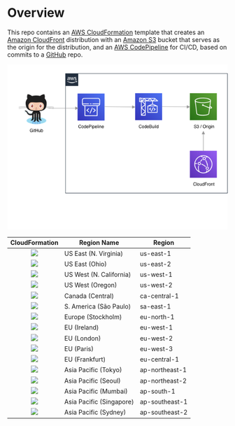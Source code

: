 # Overview

This repo contains an [AWS CloudFormation](https://aws.amazon.com/cloudformation/) template that creates an [Amazon CloudFront](https://aws.amazon.com/cloudfront/) distribution with an [Amazon S3](https://aws.amazon.com/s3/) bucket that serves as the origin for the distribution, and an [AWS CodePipeline](https://aws.amazon.com/codepipeline/) for CI/CD, based on commits to a [GitHub](https://github.com) repo.

![diagram](images/diagram.png)

| CloudFormation | Region Name | Region
:---: | ------------ | -------------
[<img src="https://s3.amazonaws.com/cloudformation-examples/cloudformation-launch-stack.png" width="150"> ][us-east-1-cloudfront] | US East (N. Virginia) | us-east-1 |
[<img src="https://s3.amazonaws.com/cloudformation-examples/cloudformation-launch-stack.png" width="150"> ][us-east-2-cloudfront] | US East (Ohio) | us-east-2 |
[<img src="https://s3.amazonaws.com/cloudformation-examples/cloudformation-launch-stack.png" width="150"> ][us-west-1-cloudfront] | US West (N. California) | us-west-1 |
[<img src="https://s3.amazonaws.com/cloudformation-examples/cloudformation-launch-stack.png" width="150"> ][us-west-2-cloudfront] | US West (Oregon) | us-west-2 |
[<img src="https://s3.amazonaws.com/cloudformation-examples/cloudformation-launch-stack.png" width="150"> ][ca-central-1-cloudfront] | Canada (Central) | ca-central-1 |
[<img src="https://s3.amazonaws.com/cloudformation-examples/cloudformation-launch-stack.png" width="150"> ][sa-east-1-cloudfront] | S. America (São Paulo) | sa-east-1 |
[<img src="https://s3.amazonaws.com/cloudformation-examples/cloudformation-launch-stack.png" width="150"> ][eu-north-1-cloudfront] | Europe (Stockholm) | eu-north-1 |
[<img src="https://s3.amazonaws.com/cloudformation-examples/cloudformation-launch-stack.png" width="150"> ][eu-west-1-cloudfront] | EU (Ireland) | eu-west-1 |
[<img src="https://s3.amazonaws.com/cloudformation-examples/cloudformation-launch-stack.png" width="150"> ][eu-west-2-cloudfront] | EU (London) | eu-west-2 |
[<img src="https://s3.amazonaws.com/cloudformation-examples/cloudformation-launch-stack.png" width="150"> ][eu-west-3-cloudfront] | EU (Paris) | eu-west-3 |
[<img src="https://s3.amazonaws.com/cloudformation-examples/cloudformation-launch-stack.png" width="150"> ][eu-central-1-cloudfront] | EU (Frankfurt) | eu-central-1 |
[<img src="https://s3.amazonaws.com/cloudformation-examples/cloudformation-launch-stack.png" width="150"> ][ap-northeast-1-cloudfront] | Asia Pacific (Tokyo) | ap-northeast-1 |
[<img src="https://s3.amazonaws.com/cloudformation-examples/cloudformation-launch-stack.png" width="150"> ][ap-northeast-2-cloudfront] | Asia Pacific (Seoul) | ap-northeast-2 |
[<img src="https://s3.amazonaws.com/cloudformation-examples/cloudformation-launch-stack.png" width="150"> ][ap-south-1-cloudfront] | Asia Pacific (Mumbai) | ap-south-1 |
[<img src="https://s3.amazonaws.com/cloudformation-examples/cloudformation-launch-stack.png" width="150"> ][ap-southeast-1-cloudfront] | Asia Pacific (Singapore) | ap-southeast-1 |
[<img src="https://s3.amazonaws.com/cloudformation-examples/cloudformation-launch-stack.png" width="150"> ][ap-southeast-2-cloudfront] | Asia Pacific (Sydney) | ap-southeast-2 |


[us-east-1-cloudfront]: https://console.aws.amazon.com/cloudformation/home?region=us-east-1#/stacks/create/review?templateURL=https://s3.amazonaws.com/awslabs-startup-kit-templates-deploy-v5/cloudfront-cicd.cfn.yml

[us-east-2-cloudfront]: https://console.aws.amazon.com/cloudformation/home?region=us-east-2#/stacks/create/review?templateURL=https://s3.amazonaws.com/awslabs-startup-kit-templates-deploy-v5/cloudfront-cicd.cfn.yml

[us-west-1-cloudfront]: https://console.aws.amazon.com/cloudformation/home?region=us-west-1#/stacks/create/review?templateURL=https://s3.amazonaws.com/awslabs-startup-kit-templates-deploy-v5/cloudfront-cicd.cfn.yml

[us-west-2-cloudfront]: https://console.aws.amazon.com/cloudformation/home?region=us-west-2#/stacks/create/review?templateURL=https://s3.amazonaws.com/awslabs-startup-kit-templates-deploy-v5/cloudfront-cicd.cfn.yml

[ca-central-1-cloudfront]: https://console.aws.amazon.com/cloudformation/home?region=ca-central-1#/stacks/create/review?templateURL=https://s3.amazonaws.com/awslabs-startup-kit-templates-deploy-v5/cloudfront-cicd.cfn.yml

[sa-east-1-cloudfront]: https://console.aws.amazon.com/cloudformation/home?region=sa-east-1#/stacks/create/review?templateURL=https://s3.amazonaws.com/awslabs-startup-kit-templates-deploy-v5/cloudfront-cicd.cfn.yml

[eu-north-1-cloudfront]: https://console.aws.amazon.com/cloudformation/home?region=eu-north-1#/stacks/create/review?templateURL=https://s3.amazonaws.com/awslabs-startup-kit-templates-deploy-v5/cloudfront-cicd.cfn.yml

[eu-west-1-cloudfront]: https://console.aws.amazon.com/cloudformation/home?region=eu-west-1#/stacks/create/review?templateURL=https://s3.amazonaws.com/awslabs-startup-kit-templates-deploy-v5/cloudfront-cicd.cfn.yml

[eu-west-2-cloudfront]: https://console.aws.amazon.com/cloudformation/home?region=eu-west-2#/stacks/create/review?templateURL=https://s3.amazonaws.com/awslabs-startup-kit-templates-deploy-v5/cloudfront-cicd.cfn.yml

[eu-west-3-cloudfront]: https://console.aws.amazon.com/cloudformation/home?region=eu-west-3#/stacks/create/review?templateURL=https://s3.amazonaws.com/awslabs-startup-kit-templates-deploy-v5/cloudfront-cicd.cfn.yml

[eu-central-1-cloudfront]: https://console.aws.amazon.com/cloudformation/home?region=eu-central-1#/stacks/create/review?templateURL=https://s3.amazonaws.com/awslabs-startup-kit-templates-deploy-v5/cloudfront-cicd.cfn.yml

[ap-northeast-1-cloudfront]: https://console.aws.amazon.com/cloudformation/home?region=ap-northeast-1#/stacks/create/review?templateURL=https://s3.amazonaws.com/awslabs-startup-kit-templates-deploy-v5/cloudfront-cicd.cfn.yml

[ap-northeast-2-cloudfront]: https://console.aws.amazon.com/cloudformation/home?region=ap-northeast-2#/stacks/create/review?templateURL=https://s3.amazonaws.com/awslabs-startup-kit-templates-deploy-v5/cloudfront-cicd.cfn.yml

[ap-south-1-cloudfront]: https://console.aws.amazon.com/cloudformation/home?region=ap-south-1#/stacks/create/review?templateURL=https://s3.amazonaws.com/awslabs-startup-kit-templates-deploy-v5/cloudfront-cicd.cfn.yml

[ap-southeast-1-cloudfront]: https://console.aws.amazon.com/cloudformation/home?region=ap-southeast-1#/stacks/create/review?templateURL=https://s3.amazonaws.com/awslabs-startup-kit-templates-deploy-v5/cloudfront-cicd.cfn.yml

[ap-southeast-2-cloudfront]: https://console.aws.amazon.com/cloudformation/home?region=ap-southeast-2#/stacks/create/review?templateURL=https://s3.amazonaws.com/awslabs-startup-kit-templates-deploy-v5/cloudfront-cicd.cfn.yml


